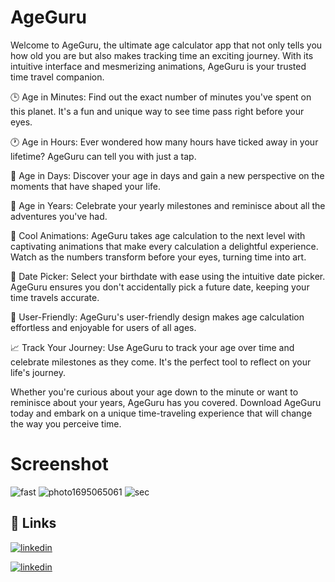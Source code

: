 # AgeGuru
Welcome to AgeGuru, the ultimate age calculator app that not only tells you how old you are but also makes tracking time an exciting journey. With its intuitive interface and mesmerizing animations, AgeGuru is your trusted time travel companion.

🕒 Age in Minutes: Find out the exact number of minutes you've spent on this planet. It's a fun and unique way to see time pass right before your eyes.

🕐 Age in Hours: Ever wondered how many hours have ticked away in your lifetime? AgeGuru can tell you with just a tap.

📅 Age in Days: Discover your age in days and gain a new perspective on the moments that have shaped your life.

🎂 Age in Years: Celebrate your yearly milestones and reminisce about all the adventures you've had.

🎉 Cool Animations: AgeGuru takes age calculation to the next level with captivating animations that make every calculation a delightful experience. Watch as the numbers transform before your eyes, turning time into art.

📆 Date Picker: Select your birthdate with ease using the intuitive date picker. AgeGuru ensures you don't accidentally pick a future date, keeping your time travels accurate.

🌟 User-Friendly: AgeGuru's user-friendly design makes age calculation effortless and enjoyable for users of all ages.

📈 Track Your Journey: Use AgeGuru to track your age over time and celebrate milestones as they come. It's the perfect tool to reflect on your life's journey.

Whether you're curious about your age down to the minute or want to reminisce about your years, AgeGuru has you covered. Download AgeGuru today and embark on a unique time-traveling experience that will change the way you perceive time.

# Screenshot

![fast](https://github.com/in-deep-dive/AgeGuru/assets/101592615/56e980eb-4ae8-4317-b222-18473234f058)
![photo1695065061](https://github.com/in-deep-dive/AgeGuru/assets/101592615/86815f83-3c18-40f9-b8bb-a3dc585d9feb)
![sec](https://github.com/in-deep-dive/AgeGuru/assets/101592615/fb61e30d-d7fd-40f6-8ec1-6ebe2b1adfdd)


## 🔗 Links

[![linkedin](https://img.shields.io/badge/linkedin-0A66C2?style=for-the-badge&logo=linkedin&logoColor=white)](https://www.linkedin.com/in/mohd-aakib-0546ab272/)

[![linkedin](https://img.shields.io/badge/instagram-bc2a8d?style=for-the-badge&logo=instagram&logoColor=white)](https://www.instagram.com/_aakib__21/)




